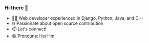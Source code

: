### Hi there 👋
- 👨‍💻 Web developer experienced in Django, Python, Java, and C++
- 🌐 Passionate about open source contribution
- 📫 Let's connect!
- 😄 Pronouns: He/Him
